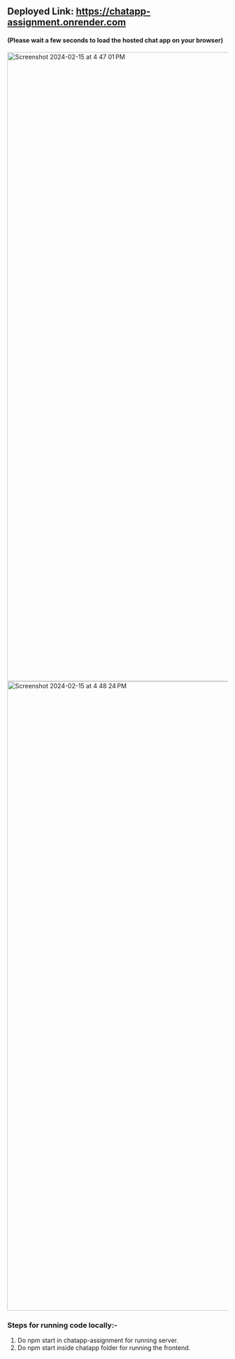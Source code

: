 ## Deployed Link: https://chatapp-assignment.onrender.com
#### (Please wait a few seconds to load the hosted chat app on your browser)


<img width="1439" alt="Screenshot 2024-02-15 at 4 47 01 PM" src="https://github.com/shubham21699/ChatApp-Assignment/assets/71596140/c0658bf8-9549-465f-9564-c6dba79b2626">

<img width="1440" alt="Screenshot 2024-02-15 at 4 48 24 PM" src="https://github.com/shubham21699/ChatApp-Assignment/assets/71596140/41fbaf22-dac5-4880-9f9b-9285ce13c804">


### Steps for running code locally:-
1. Do npm start in chatapp-assignment for running server.
2. Do npm start inside chatapp folder for running the frontend.


